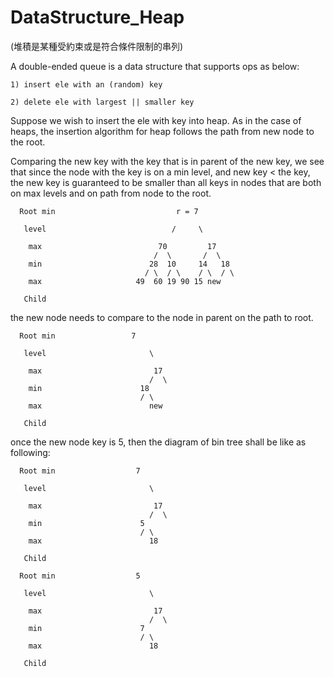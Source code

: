 # DataStructure_Heap
(堆積是某種受約束或是符合條件限制的串列)

A double-ended queue is a data structure that supports ops as below:

    1) insert ele with an (random) key

    2) delete ele with largest || smaller key

Suppose we wish to insert the ele with key into heap. As in the case of heaps, the insertion algorithm for heap follows the path from new node to the root. 

Comparing the new key with the key that is in parent of the new key, we see that since the node with the key is on a min level, and new key < the key, the new key is guaranteed to be smaller than all keys in nodes that are both on max levels and on path from node to the root.

      Root min                           r = 7
                                 
       level                            /     \
                        
        max                          70         17
                                    /  \       /  \
        min                        28  10     14   18 
                                  / \  / \    / \  / \
        max                     49  60 19 90 15 new
        
       Child

>>>
the new node needs to compare to the node in parent on the path to root.

      Root min                 7          
                                 
       level                       \    
                        
        max                         17
                                   /  \
        min                      18 
                                 / \  
        max                        new
        
       Child
>>> 
once the new node key is 5, then the diagram of bin tree shall be like as following:

      Root min                  7          
                                 
       level                       \    
                        
        max                         17
                                   /  \
        min                      5 
                                 / \  
        max                        18
        
       Child
>>>

      Root min                  5          
                                 
       level                       \    
                        
        max                         17
                                   /  \
        min                      7 
                                 / \  
        max                        18
        
       Child
       





